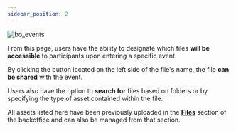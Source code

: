 ```yaml
---
sidebar_position: 2
---
```


![bo_events](/img/bo_events12.png)

From this page, users have the ability to designate which files **will be accessible** to participants upon entering a specific event.

By clicking the button located on the left side of the file's name, the file **can be shared** with the event.

Users also have the option to **search for** files based on folders or by specifying the type of asset contained within the file. 

All assets listed here have been previously uploaded in the [**Files**](/docs/Backoffice/Files/Description.md) section of the backoffice and can also be managed from that section.
